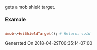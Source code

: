 gets a mob shield target.
### Example

```perl

$mob->GetShieldTarget(); # Returns void
```


Generated On 2018-04-29T00:35:14-07:00